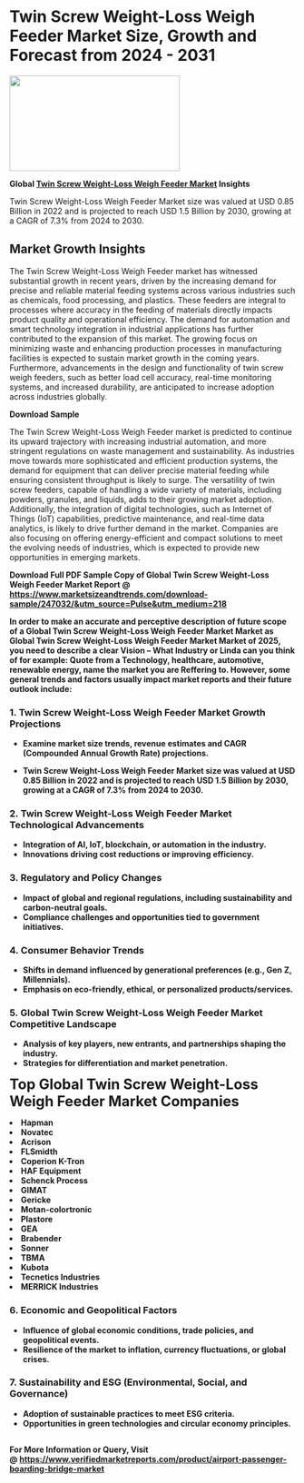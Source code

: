 <H1>Twin Screw Weight-Loss Weigh Feeder Market Size, Growth and Forecast from 2024 - 2031</H1><img class="aligncenter size-medium wp-image-584254" src="https://thirdeyenews.in/wp-content/uploads/2024/09/Global-Market-Research-300x168.jpeg" alt="" width="300" height="168" /><p><strong>Global&nbsp;<a href="https://www.marketsizeandtrends.com/download-sample/247032/&amp;utm_source=Pulse&amp;utm_medium=218">Twin Screw Weight-Loss Weigh Feeder Market</a> Insights</strong></p><p>Twin Screw Weight-Loss Weigh Feeder Market size was valued at USD 0.85 Billion in 2022 and is projected to reach USD 1.5 Billion by 2030, growing at a CAGR of 7.3% from 2024 to 2030.</p><p><h2>Market Growth Insights</h2> The Twin Screw Weight-Loss Weigh Feeder market has witnessed substantial growth in recent years, driven by the increasing demand for precise and reliable material feeding systems across various industries such as chemicals, food processing, and plastics. These feeders are integral to processes where accuracy in the feeding of materials directly impacts product quality and operational efficiency. The demand for automation and smart technology integration in industrial applications has further contributed to the expansion of this market. The growing focus on minimizing waste and enhancing production processes in manufacturing facilities is expected to sustain market growth in the coming years. Furthermore, advancements in the design and functionality of twin screw weigh feeders, such as better load cell accuracy, real-time monitoring systems, and increased durability, are anticipated to increase adoption across industries globally. <p><strong>Download Sample</strong></p> The Twin Screw Weight-Loss Weigh Feeder market is predicted to continue its upward trajectory with increasing industrial automation, and more stringent regulations on waste management and sustainability. As industries move towards more sophisticated and efficient production systems, the demand for equipment that can deliver precise material feeding while ensuring consistent throughput is likely to surge. The versatility of twin screw feeders, capable of handling a wide variety of materials, including powders, granules, and liquids, adds to their growing market adoption. Additionally, the integration of digital technologies, such as Internet of Things (IoT) capabilities, predictive maintenance, and real-time data analytics, is likely to drive further demand in the market. Companies are also focusing on offering energy-efficient and compact solutions to meet the evolving needs of industries, which is expected to provide new opportunities in emerging markets. <p><strong></p><p><span class=""><strong>Download Full PDF Sample Copy of Global Twin Screw Weight-Loss Weigh Feeder Market Report</strong> @ <a href="https://www.marketsizeandtrends.com/download-sample/247032/&amp;utm_source=Pulse&amp;utm_medium=218" target="_blank">https://www.marketsizeandtrends.com/download-sample/247032/&amp;utm_source=Pulse&amp;utm_medium=218</a></span></p><p>In order to make an accurate and perceptive description of future scope of a Global&nbsp;Twin Screw Weight-Loss Weigh Feeder Market Market as Global&nbsp;Twin Screw Weight-Loss Weigh Feeder Market Market of 2025, you need to describe a clear Vision &ndash; What Industry or Linda can you think of for example: Quote from a Technology, healthcare, automotive, renewable energy, name the market you are Reffering to. However, some general trends and factors usually impact market reports and their future outlook include:</p><h3>1.&nbsp;<strong>Twin Screw Weight-Loss Weigh Feeder Market Growth Projections</strong></h3><ul><li>Examine market size trends, revenue estimates and CAGR (Compounded Annual Growth Rate) projections.</li><li><p>Twin Screw Weight-Loss Weigh Feeder Market size was valued at USD 0.85 Billion in 2022 and is projected to reach USD 1.5 Billion by 2030, growing at a CAGR of 7.3% from 2024 to 2030.</p></li></ul><h3>2.&nbsp;<strong>Twin Screw Weight-Loss Weigh Feeder Market Technological Advancements</strong></h3><ul><li>Integration of AI, IoT, blockchain, or automation in the industry.</li><li>Innovations driving cost reductions or improving efficiency.</li></ul><h3>3.&nbsp;<strong>Regulatory and Policy Changes</strong></h3><ul><li>Impact of global and regional regulations, including sustainability and carbon-neutral goals.</li><li>Compliance challenges and opportunities tied to government initiatives.</li></ul><h3>4.&nbsp;<strong>Consumer Behavior Trends</strong></h3><ul><li>Shifts in demand influenced by generational preferences (e.g., Gen Z, Millennials).</li><li>Emphasis on eco-friendly, ethical, or personalized products/services.</li></ul><h3>5.&nbsp;<strong>Global Twin Screw Weight-Loss Weigh Feeder Market Competitive Landscape</strong></h3><ul><li>Analysis of key players, new entrants, and partnerships shaping the industry.</li><li>Strategies for differentiation and market penetration.</li></ul><p data-pm-slice="1 1 []"><span style="color: inherit; font-family: inherit; font-size: 25px;">Top Global Twin Screw Weight-Loss Weigh Feeder Market Companies</span></p><div class="" data-test-id=""><p><li>Hapman</li><li> Novatec</li><li> Acrison</li><li> FLSmidth</li><li> Coperion K-Tron</li><li> HAF Equipment</li><li> Schenck Process</li><li> GIMAT</li><li> Gericke</li><li> Motan-colortronic</li><li> Plastore</li><li> GEA</li><li> Brabender</li><li> Sonner</li><li> TBMA</li><li> Kubota</li><li> Tecnetics Industries</li><li> MERRICK Industries</li></p></div><h3>6.&nbsp;<strong>Economic and Geopolitical Factors</strong></h3><ul><li>Influence of global economic conditions, trade policies, and geopolitical events.</li><li>Resilience of the market to inflation, currency fluctuations, or global crises.</li></ul><h3>7.&nbsp;<strong>Sustainability and ESG (Environmental, Social, and Governance)</strong></h3><ul><li>Adoption of sustainable practices to meet ESG criteria.</li><li>Opportunities in green technologies and circular economy principles.</li></ul><h2><strong style="font-size: 14px;">For More Information or Query, Visit @&nbsp;</strong><a style="background-color: #ffffff; font-size: 14px;" href="https://www.marketsizeandtrends.com/report/twin-screw-weight-loss-weigh-feeder-market/" target="_blank">https://www.verifiedmarketreports.com/product/airport-passenger-boarding-bridge-market</a></h2>
